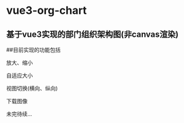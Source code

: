 # vue3-org-chart

## 基于vue3实现的部门组织架构图(非canvas渲染)

##目前实现的功能包括
  
  放大、缩小

  自适应大小

  视图切换(横向、纵向)

  下载图像

未完待续...

